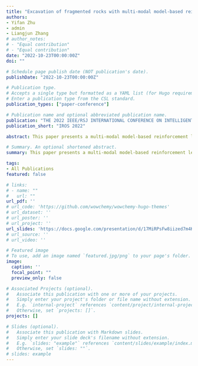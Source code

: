 ```yaml
---
title: "Excavation of fragmented rocks with multi-modal model-based reinforcement learning"
authors:
- Yifan Zhu
- admin
- Liangjun Zhang
# author_notes:
# - "Equal contribution"
# - "Equal contribution"
date: "2022-10-23T00:00:00Z"
doi: ""

# Schedule page publish date (NOT publication's date).
publishDate: "2022-10-23T00:00:00Z"

# Publication type.
# Accepts a single type but formatted as a YAML list (for Hugo requirements).
# Enter a publication type from the CSL standard.
publication_types: ["paper-conference"]

# Publication name and optional abbreviated publication name.
publication: "THE 2022 IEEE/RSJ INTERNATIONAL CONFERENCE ON INTELLIGENT ROBOTS AND SYSTEMS"
publication_short: "IROS 2022"

abstract: This paper presents a multi-modal model-based reinforcement learning (MBRL) approach to the excavation of fragmented rocks which are very challenging to model due to their highly variable sizes and geometries, and visual occlusions. A multi-modal recurrent neural network (RNN) learns the dynamics of bucket-terrain interaction from a small physical dataset, with a discrete set of motion primitives encoded with domain knowledge as the action space. Then a model predictive controller (MPC) tracks a global reference path using multi-modal feedback. We show that our RNN-based dynamics function achieves lower prediction errors compared to a feed-forward neural network baseline, and the MPC is able to significantly outperform manually designed strategies on such a challenging task.

# Summary. An optional shortened abstract.
summary: This paper presents a multi-modal model-based reinforcement learning approach for excavating challenging fragmented rocks. It leverages a multi-modal recurrent neural network (RNN) and a model predictive controller (MPC) to outperform conventional strategies, demonstrating superior predictive accuracy and effectiveness in a challenging task.

tags:
- All Publications
featured: false

# links:
# - name: ""
#   url: ""
url_pdf: ''
# url_code: 'https://github.com/wowchemy/wowchemy-hugo-themes'
# url_dataset: ''
# url_poster: ''
# url_project: ''
url_slides: 'https://docs.google.com/presentation/d/17MiRPsFw8iized7m4K3Ad8J7KvCzSgLO/edit?usp=sharing&ouid=109493805994328969677&rtpof=true&sd=true'
# url_source: ''
# url_video: ''

# Featured image
# To use, add an image named `featured.jpg/png` to your page's folder. 
image:
  caption: ''
  focal_point: ""
  preview_only: false

# Associated Projects (optional).
#   Associate this publication with one or more of your projects.
#   Simply enter your project's folder or file name without extension.
#   E.g. `internal-project` references `content/project/internal-project/index.md`.
#   Otherwise, set `projects: []`.
projects: []

# Slides (optional).
#   Associate this publication with Markdown slides.
#   Simply enter your slide deck's filename without extension.
#   E.g. `slides: "example"` references `content/slides/example/index.md`.
#   Otherwise, set `slides: ""`.
# slides: example
---
```



